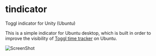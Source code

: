 # tindicator
Toggl indicator for Unity (Ubuntu)

This is a simple indicator for Ubuntu desktop, which is built in order to improve 
the visibility of [Toggl time tracker](https://toggl.com/) on Ubuntu. 

![ScreenShot](http://dl.dropbox.com/u/15708031/Selection_324.png)
